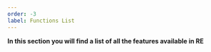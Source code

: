 ```yaml
---
order: -3
label: Functions List
---
```


**In this section you will find a list of all the features available in RE**